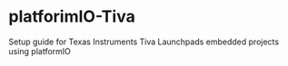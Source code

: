 # platforimIO-Tiva
Setup guide for Texas Instruments Tiva Launchpads embedded projects using platformIO

